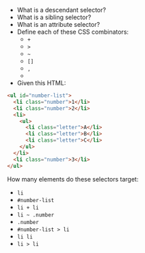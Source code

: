* What is a descendant selector?
* What is a sibling selector?
* What is an attribute selector?
* Define each of these CSS combinators:
  * `+`
  * `>`
  * `~`
  * `[]`
  * `,`
  * ` `
* Given this HTML:

```html
<ul id="number-list">
  <li class="number">1</li>
  <li class="number">2</li>
  <li>
    <ul>
      <li class="letter">A</li>
      <li class="letter">B</li>
      <li class="letter">C</li>
    </ul>
  </li>
  <li class="number">3</li>
</ul>
```

How many elements do these selectors target:

* `li`
* `#number-list`
* `li + li`
* `li ~ .number`
* `.number`
* `#number-list > li`
* `li li`
* `li > li`
